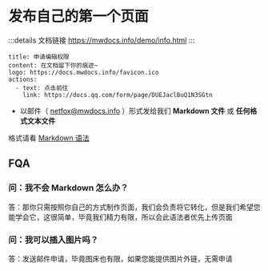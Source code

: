 # 发布自己的第一个页面

:::details 文档链接
https://mwdocs.info/demo/info.html
:::

```component VPBanner
title: 申请编辑权限
content: 在文档留下你的痕迹~
logo: https://docs.mwdocs.info/favicon.ico
actions:
  - text: 点击前往
    link: https://docs.qq.com/form/page/DUEJaclBuQ1N3SGtn
```

- 以邮件（ netfox@mwdocs.info ）形式发给我们 **Markdown 文件** 或 **任何格式文本文件**

格式请看 [Markdown 语法](./cook/index.md)

## FQA

### 问：我不会 Markdown 怎么办？

答：那你只需按照你自己的方式制作页面，我们会负责将它转化，但是我们希望您能学会它，这很简单，毕竟我们精力有限，所以会此语法者优先上传页面

### 问：我可以插入图片吗？

答：发送邮件申请，毕竟图床也有限，如果您能提供图片外链，无需申请